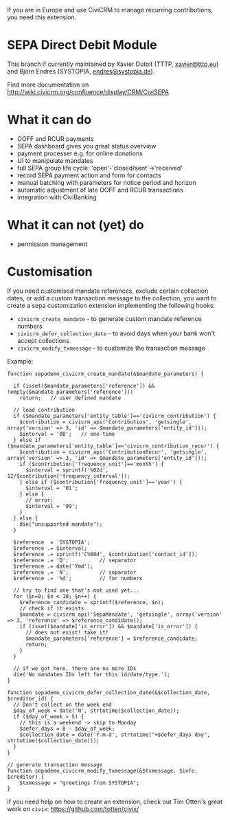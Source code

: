 If you are in Europe and use CiviCRM to manage recurring contributions, you need this extension.

# SEPA Direct Debit Module

This branch if currently maintained by Xavier Dutoit (TTTP, xavier@tttp.eu) and  Björn Endres (SYSTOPIA, endres@systopia.de).

Find more documentation on http://wiki.civicrm.org/confluence/display/CRM/CiviSEPA


# What it can do

* OOFF and RCUR payments
* SEPA dashboard gives you great status overview
* payment processer e.g. for online donations
* UI to manipulate mandates
* full SEPA group life cycle: 'open'-'closed/sent'->'received'
* record SEPA payment action and form for contacts
* manual batching with parameters for notice period and horizon
* automatic adjustment of late OOFF and RCUR transactions
* integration with CiviBanking


# What it can not (yet) do
* permission management


# Customisation

If you need customised mandate references, exclude certain collection dates, or add a custom transaction message to the collection, you want to create a sepa customization extension implementing the following hooks:
* `civicrm_create_mandate` - to generate custom mandate reference numbers
* `civicrm_defer_collection_date` - to avoid days when your bank won't accept collections
* `civicrm_modify_txmessage` - to customize the transaction message

Example:
```
function sepademo_civicrm_create_mandate(&$mandate_parameters) {

  if (isset($mandate_parameters['reference']) && !empty($mandate_parameters['reference']))
    return;   // user defined mandate

  // load contribution
  if ($mandate_parameters['entity_table']=='civicrm_contribution') {
    $contribution = civicrm_api('Contribution', 'getsingle', array('version' => 3, 'id' => $mandate_parameters['entity_id']));
    $interval = '00';   // one-time
  } else if ($mandate_parameters['entity_table']=='civicrm_contribution_recur') {
    $contribution = civicrm_api('ContributionRecur', 'getsingle', array('version' => 3, 'id' => $mandate_parameters['entity_id']));
    if ($contribution['frequency_unit']=='month') {
      $interval = sprintf('%02d', 12/$contribution['frequency_interval']);
    } else if ($contribution['frequency_unit']=='year') {
      $interval = '01';
    } else {
      // error:
      $interval = '99';
    }
  } else {
    die("unsupported mandate");
  }

  $reference  = 'SYSTOPIA';
  $reference .= $interval;
  $reference .= sprintf('C%08d', $contribution['contact_id']);
  $reference .= 'D';          // separator
  $reference .= date('Ymd');
  $reference .= 'N';          // separator
  $reference .= '%d';         // for numbers

  // try to find one that's not used yet...
  for ($n=0; $n < 10; $n++) {
    $reference_candidate = sprintf($reference, $n);
    // check if it exists
    $mandate = civicrm_api('SepaMandate', 'getsingle', array('version' => 3, 'reference' => $reference_candidate));
    if (isset($mandate['is_error']) && $mandate['is_error']) {
      // does not exist! take it!
      $mandate_parameters['reference'] = $reference_candidate;
      return;
    }
  }

  // if we get here, there are no more IDs
  die('No mandates IDs left for this id/date/type.');
}

function sepademo_civicrm_defer_collection_date(&$collection_date, $creditor_id) {
  // Don't collect on the week end
  $day_of_week = date('N', strtotime($collection_date));
  if ($day_of_week > 5) {
    // this is a weekend -> skip to Monday
    $defer_days = 8 - $day_of_week;
    $collection_date = date('Y-m-d', strtotime("+$defer_days day", strtotime($collection_date)));
  }
}

// generate transaction message
function sepademo_civicrm_modify_txmessage(&$txmessage, $info, $creditor) {
	$txmessage = "greetings from SYSTOPIA";
}
```

If you need help on how to create an extension, check out Tim Otten's great work on ```civix```: https://github.com/totten/civix/

